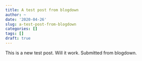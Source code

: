 ```yaml
---
title: A test post from blogdown
author: ~
date: '2020-04-26'
slug: a-test-post-from-blogdown
categories: []
tags: []
draft: true
---
```


This is a new test post. Will it work. Submitted from blogdown.
